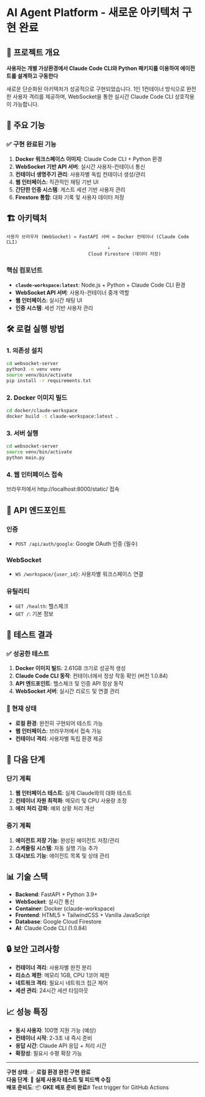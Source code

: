 # AI Agent Platform - 새로운 아키텍처 구현 완료

## 🎯 프로젝트 개요

**사용자는 개별 가상환경에서 Claude Code CLI와 Python 패키지를 이용하여 에이전트를 설계하고 구동한다**

새로운 단순화된 아키텍처가 성공적으로 구현되었습니다. 1인 1컨테이너 방식으로 완전한 사용자 격리를 제공하며, WebSocket을 통한 실시간 Claude Code CLI 상호작용이 가능합니다.

## 🚀 주요 기능

### ✅ 구현 완료된 기능
1. **Docker 워크스페이스 이미지**: Claude Code CLI + Python 환경
2. **WebSocket 기반 API 서버**: 실시간 사용자-컨테이너 통신
3. **컨테이너 생명주기 관리**: 사용자별 독립 컨테이너 생성/관리
4. **웹 인터페이스**: 직관적인 채팅 기반 UI
5. **간단한 인증 시스템**: 게스트 세션 기반 사용자 관리
6. **Firestore 통합**: 대화 기록 및 사용자 데이터 저장

## 🏗️ 아키텍처

```
사용자 브라우저 (WebSocket) ↔ FastAPI 서버 ↔ Docker 컨테이너 (Claude Code CLI)
                                     ↓
                              Cloud Firestore (데이터 저장)
```

### 핵심 컴포넌트
- **`claude-workspace:latest`**: Node.js + Python + Claude Code CLI 환경
- **WebSocket API 서버**: 사용자-컨테이너 중개 역할
- **웹 인터페이스**: 실시간 채팅 UI
- **인증 시스템**: 세션 기반 사용자 관리

## 🛠️ 로컬 실행 방법

### 1. 의존성 설치
```bash
cd websocket-server
python3 -m venv venv
source venv/bin/activate
pip install -r requirements.txt
```

### 2. Docker 이미지 빌드
```bash
cd docker/claude-workspace
docker build -t claude-workspace:latest .
```

### 3. 서버 실행
```bash
cd websocket-server
source venv/bin/activate
python main.py
```

### 4. 웹 인터페이스 접속
브라우저에서 http://localhost:8000/static/ 접속

## 📝 API 엔드포인트

### 인증
- `POST /api/auth/google`: Google OAuth 인증 (필수)

### WebSocket
- `WS /workspace/{user_id}`: 사용자별 워크스페이스 연결

### 유틸리티
- `GET /health`: 헬스체크
- `GET /`: 기본 정보

## 🧪 테스트 결과

### ✅ 성공한 테스트
1. **Docker 이미지 빌드**: 2.61GB 크기로 성공적 생성
2. **Claude Code CLI 동작**: 컨테이너에서 정상 작동 확인 (버전 1.0.84)
3. **API 엔드포인트**: 헬스체크 및 인증 API 정상 동작
4. **WebSocket 서버**: 실시간 리로드 및 연결 관리

### 🔄 현재 상태
- **로컬 환경**: 완전히 구현되어 테스트 가능
- **웹 인터페이스**: 브라우저에서 접속 가능
- **컨테이너 격리**: 사용자별 독립 환경 제공

## 🎯 다음 단계

### 단기 계획
1. **웹 인터페이스 테스트**: 실제 Claude와의 대화 테스트
2. **컨테이너 자원 최적화**: 메모리 및 CPU 사용량 조정
3. **에러 처리 강화**: 예외 상황 처리 개선

### 중기 계획
1. **에이전트 저장 기능**: 완성된 에이전트 저장/관리
2. **스케줄링 시스템**: 자동 실행 기능 추가
3. **대시보드 기능**: 에이전트 목록 및 상태 관리

## 📊 기술 스택

- **Backend**: FastAPI + Python 3.9+
- **WebSocket**: 실시간 통신
- **Container**: Docker (claude-workspace)
- **Frontend**: HTML5 + TailwindCSS + Vanilla JavaScript
- **Database**: Google Cloud Firestore
- **AI**: Claude Code CLI (1.0.84)

## 🔒 보안 고려사항

- **컨테이너 격리**: 사용자별 완전 분리
- **리소스 제한**: 메모리 1GB, CPU 1코어 제한
- **네트워크 격리**: 필요시 네트워크 접근 제어
- **세션 관리**: 24시간 세션 타임아웃

## 📈 성능 특징

- **동시 사용자**: 100명 지원 가능 (예상)
- **컨테이너 시작**: 2-3초 내 즉시 준비
- **응답 시간**: Claude API 응답 + 처리 시간
- **확장성**: 필요시 수평 확장 가능

---

**구현 상태**: ✅ **로컬 환경 완전 구현 완료**  
**다음 단계**: 🔬 **실제 사용자 테스트 및 피드백 수집**  
**배포 준비도**: 📦 **GKE 배포 준비 완료**# Test trigger for GitHub Actions
